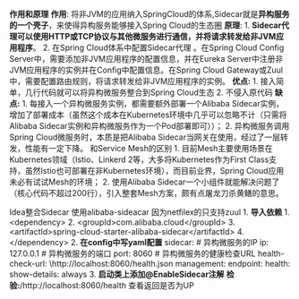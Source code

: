 **作用和原理**
	**作用**: 将非JVM的应用纳入SpringCloud的体系,Sidecar就是**异构服务的一个壳子**，来使得异构服务能够接入Spring Cloud的生态圈
	**原理**:
		 1. **Sidecar代理可以使用HTTP或TCP协议与其他微服务进行通信，并将请求转发给非JVM应用程序**。
		 2. 在Spring Cloud体系中配置Sidecar代理 。在Spring Cloud Config Server中，需要添加非JVM应用程序的配置信息，并在Eureka Server中注册非JVM应用程序的实例并在Config中配置信息。在Spring Cloud Gateway或Zuul中，需要配置路由规则，将请求转发给非JVM应用程序的实例。
	**优点:**
		1.   接入简单，几行代码就可以将异构微服务整合到Spring Cloud生态
		2.   不侵入原代码
	**缺点:**
		1. 每接入一个异构微服务实例，都需要额外部署一个Alibaba Sidecar实例，增加了部署成本（虽然这个成本在Kubernetes环境中几乎可以忽略不计（只需将Alibaba Sidecar实例和异构微服务作为一个Pod部署即可））；
		2. 异构微服务调用Spring Cloud微服务时，本质是把Alibaba Sidecar当网关在使用，经过了一层转发，性能有一定下降。
和Service Mesh的区别
	  1. 目前Mesh主要使用场景在Kubernetes领域（Istio、Linkerd 2等，大多将Kubernetes作为First Class支持，虽然Istio也可部署在非Kubernetes环境），而目前业界，Spring Cloud应用未必有试试Mesh的环境；
	  2. 使用Alibaba Sidecar一个小组件就能解决问题了（核心代码不超过200行），引入整套Mesh方案，颇有点屠龙刀杀黄鳝的意思。

Idea整合Sidecar
	使用alibaba-sideacar   因为netfilex的只支持zuul
	1. **导入依赖**
		1. \<dependency> 
		2. \<groupId>com.alibaba.cloud\</groupId>
		3. \<artifactId>spring-cloud-starter-alibaba-sidecar\</artifactId> 
		4. \</dependency>
	2. **在config中写yaml配置**
		sidecar:
		  # 异构微服务的IP
		  ip: 127.0.0.1
		  # 异构微服务的端口
		  port: 8060
		  # 异构微服务的健康检查URL
		  health-check-url: \http://localhost:8060/health.json
		management:
		endpoint:
		    health:
		      show-details: always
	3. **启动类上添加@EnableSidecar注解**
	**检验:**/http://localhost:8060/health   查看返回是否为UP













